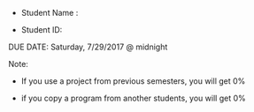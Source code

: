 - Student Name : 

- Student ID:

DUE DATE: Saturday, 7/29/2017 @ midnight


Note:

* If you use a project from previous semesters, you will get 0% 

* if you copy a program from another students, you will get 0%

